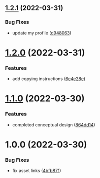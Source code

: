 ## [1.2.1](https://github.com/K-Nation/HelloWorld/compare/v1.2.0...v1.2.1) (2022-03-31)


### Bug Fixes

* update my profile ([d948063](https://github.com/K-Nation/HelloWorld/commit/d948063d036a7d7ff4fe8295b70b2040f1bdaae1))

# [1.2.0](https://github.com/K-Nation/HelloWorld/compare/v1.1.0...v1.2.0) (2022-03-31)


### Features

* add copying instructions ([6e4e28e](https://github.com/K-Nation/HelloWorld/commit/6e4e28ea2b731d9932059fce47f7fe328cd82551))

# [1.1.0](https://github.com/K-Nation/HelloWorld/compare/v1.0.0...v1.1.0) (2022-03-30)


### Features

* completed conceptual design ([864dd14](https://github.com/K-Nation/HelloWorld/commit/864dd1474444b20e7105f7b6805631e017883b56))

# 1.0.0 (2022-03-30)


### Bug Fixes

* fix asset links ([4bfb871](https://github.com/K-Nation/HelloWorld/commit/4bfb8717303e6ff0d1ee9fb6a6f3fbb546492ce7))
